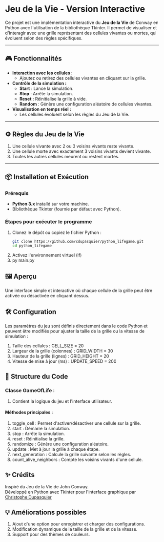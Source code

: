 # Jeu de la Vie - Version Interactive

Ce projet est une implémentation interactive du **Jeu de la Vie** de Conway en Python avec l'utilisation de la bibliothèque Tkinter. Il permet de visualiser et d'interagir avec une grille représentant des cellules vivantes ou mortes, qui évoluent selon des règles spécifiques.

---

## 🎮 Fonctionnalités

- **Interaction avec les cellules :**
  - Ajoutez ou retirez des cellules vivantes en cliquant sur la grille.
- **Contrôle de la simulation :**
  - **Start** : Lance la simulation.
  - **Stop** : Arrête la simulation.
  - **Reset** : Réinitialise la grille à vide.
  - **Random** : Génère une configuration aléatoire de cellules vivantes.
- **Visualisation en temps réel :**
  - Les cellules évoluent selon les règles du Jeu de la Vie.

---

## ⚙️ Règles du Jeu de la Vie

1. Une cellule vivante avec 2 ou 3 voisins vivants reste vivante.
2. Une cellule morte avec exactement 3 voisins vivants devient vivante.
3. Toutes les autres cellules meurent ou restent mortes.

---

## 📦 Installation et Exécution

### Prérequis

- **Python 3.x** installé sur votre machine.
- Bibliothèque Tkinter (fournie par défaut avec Python).

### Étapes pour exécuter le programme

1. Clonez le dépôt ou copiez le fichier Python :
   ```bash
   git clone https://github.com/cdupasquier/python_lifegame.git
   cd python_lifegame
   ```
2. Activez l'environnement virtuel (lf)
3. py main.py

## 🖼️ Aperçu

Une interface simple et interactive où chaque cellule de la grille peut être activée ou désactivée en cliquant dessus.

## 🛠️ Configuration

Les paramètres du jeu sont définis directement dans le code Python et peuvent être modifiés pour ajuster la taille de la grille ou la vitesse de simulation :

1. Taille des cellules : CELL_SIZE = 20
2. Largeur de la grille (colonnes) : GRID_WIDTH = 30
3. Hauteur de la grille (lignes) : GRID_HEIGHT = 20
4. Vitesse de mise à jour (ms) : UPDATE_SPEED = 200

## 📜 Structure du Code

### Classe GameOfLife :

1. Contient la logique du jeu et l'interface utilisateur.

#### Méthodes principales :

1. toggle_cell : Permet d'activer/désactiver une cellule sur la grille.
2. start : Démarre la simulation.
3. stop : Arrête la simulation.
4. reset : Réinitialise la grille.
5. randomize : Génère une configuration aléatoire.
6. update : Met à jour la grille à chaque étape.
7. next_generation : Calcule la grille suivante selon les règles.
8. count_alive_neighbors : Compte les voisins vivants d'une cellule.

## ✨ Crédits

Inspiré du Jeu de la Vie de John Conway. </br>
Développé en Python avec Tkinter pour l'interface graphique par <a href="https://christophe.dupasquier.ch" target="_blank">Christophe Dupasquier</a>

## 💡 Améliorations possibles

1. Ajout d'une option pour enregistrer et charger des configurations.
2. Modification dynamique de la taille de la grille et de la vitesse.
3. Support pour des thèmes de couleurs.
